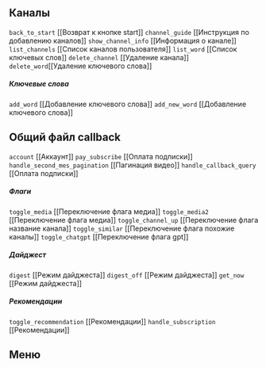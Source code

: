 
## Каналы
`back_to_start` [[Возврат к кнопке start]]
`сhannel_guide` [[Инструкция по добавлению каналов]]
`show_channel_info` [[Информация о канале]]
`list_channels` [[Список каналов пользователя]]
`list_word` [[Список ключевых слов]]
`delete_channel` [[Удаление канала]]
`delete_word`[[Удаление ключевого слова]]
##### Ключевые слова
`add_word` [[Добавление ключевого слова]]
`add_new_word` [[Добавление ключевого слова]]
## Общий файл callback
`account` [[Аккаунт]]
`pay_subscribe` [[Оплата подписки]]
`handle_second_mes_pagination` [[Пагинация видео]]
`handle_callback_query` [[Оплата подписки]]
##### Флаги
`toggle_media` [[Переключение флага медиа]]
`toggle_media2` [[Переключение флага медиа]]
`toggle_channel_up` [[Переключение флага название канала]]
`toggle_similar` [[Переключение флага похожие каналы]]
`toggle_chatgpt` [[Переключение флага gpt]]
##### Дайджест
`digest` [[Режим дайджеста]]
`digest_off` [[Режим дайджеста]]
`get_now` [[Режим дайджеста]]
##### Рекомендации
`toggle_recommendation` [[Рекомендации]]
`handle_subscription` [[Рекомендации]]

## Меню
